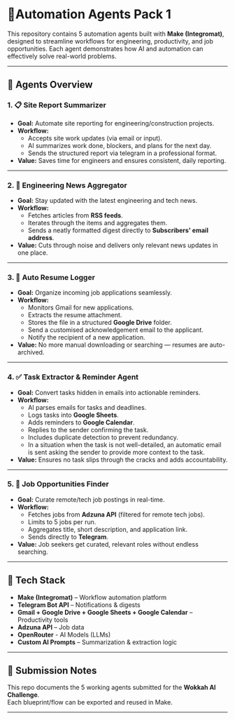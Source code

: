 # 🤖Automation Agents Pack 1

This repository contains 5 automation agents built with **Make (Integromat)**, designed to streamline workflows for engineering, productivity, and job opportunities. Each agent demonstrates how AI and automation can effectively solve real-world problems.

---

## 📌 Agents Overview

### 1. 📋 Site Report Summarizer
- **Goal:** Automate site reporting for engineering/construction projects.
- **Workflow:**
  - Accepts site work updates (via email or input).
  - AI summarizes work done, blockers, and plans for the next day.
  - Sends the structured report via telegram in a professional format.
- **Value:** Saves time for engineers and ensures consistent, daily reporting.

---

### 2. 📰 Engineering News Aggregator
- **Goal:** Stay updated with the latest engineering and tech news.
- **Workflow:**
  - Fetches articles from **RSS feeds**.
  - Iterates through the items and aggregates them.
  - Sends a neatly formatted digest directly to **Subscribers' email address**.
- **Value:** Cuts through noise and delivers only relevant news updates in one place.

---

### 3. 📂 Auto Resume Logger
- **Goal:** Organize incoming job applications seamlessly.
- **Workflow:**
  - Monitors Gmail for new applications.
  - Extracts the resume attachment.
  - Stores the file in a structured **Google Drive** folder.
  - Send a customised acknowledgement email to the applicant.
  - Notify the recipient of a new application.
- **Value:** No more manual downloading or searching — resumes are auto-archived.

---

### 4. ✅ Task Extractor & Reminder Agent
- **Goal:** Convert tasks hidden in emails into actionable reminders.
- **Workflow:**
  - AI parses emails for tasks and deadlines.
  - Logs tasks into **Google Sheets**.
  - Adds reminders to **Google Calendar**.
  - Replies to the sender confirming the task.
  - Includes duplicate detection to prevent redundancy.
  - In a situation when the task is not well-detailed, an automatic email is sent asking the sender to provide more context to the task.
- **Value:** Ensures no task slips through the cracks and adds accountability.

---

### 5. 💼 Job Opportunities Finder
- **Goal:** Curate remote/tech job postings in real-time.
- **Workflow:**
  - Fetches jobs from **Adzuna API** (filtered for remote tech jobs).
  - Limits to 5 jobs per run.
  - Aggregates title, short description, and application link.
  - Sends directly to **Telegram**.
- **Value:** Job seekers get curated, relevant roles without endless searching.

---

## 🚀 Tech Stack
- **Make (Integromat)** – Workflow automation platform  
- **Telegram Bot API** – Notifications & digests  
- **Gmail + Google Drive + Google Sheets + Google Calendar** – Productivity tools  
- **Adzuna API** – Job data
- **OpenRouter** - AI Models (LLMs) 
- **Custom AI Prompts** – Summarization & extraction logic  

---

## 📎 Submission Notes
This repo documents the 5 working agents submitted for the **Wokkah AI Challenge**.  
Each blueprint/flow can be exported and reused in Make.

---

